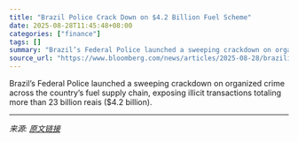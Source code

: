 ```yaml
---
title: "Brazil Police Crack Down on $4.2 Billion Fuel Scheme"
date: 2025-08-28T11:45:48+08:00
categories: ["finance"]
tags: []
summary: "Brazil’s Federal Police launched a sweeping crackdown on organized crime across the country’s fuel supply chain, exposing illicit transactions totaling more than 23 billion reais ($4.2 billion)."
source_url: "https://www.bloomberg.com/news/articles/2025-08-28/brazilian-police-crack-down-on-4-2-billion-fuel-crime-scheme"
---
```


Brazil’s Federal Police launched a sweeping crackdown on organized crime across the country’s fuel supply chain, exposing illicit transactions totaling more than 23 billion reais ($4.2 billion).

---

*来源: [原文链接](https://www.bloomberg.com/news/articles/2025-08-28/brazilian-police-crack-down-on-4-2-billion-fuel-crime-scheme)*
